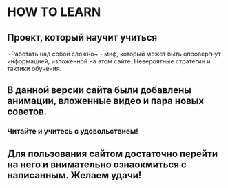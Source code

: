 # HOW TO LEARN

## Проект, который научит учиться

~Работать над собой сложно~ - миф, который может быть опровергнут информацией, изложенной на этом сайте. Невероятные стратегии и тактики обучения.

## В данной версии сайта были добавлены анимации, вложенные видео и пара новых советов.

### Читайте и учитесь с удовольствием! 

## Для пользования сайтом достаточно перейти на него и внимательно ознаокмиться с написанным. Желаем удачи!